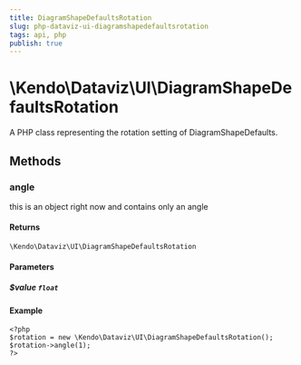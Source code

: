 ```yaml
---
title: DiagramShapeDefaultsRotation
slug: php-dataviz-ui-diagramshapedefaultsrotation
tags: api, php
publish: true
---
```


# \Kendo\Dataviz\UI\DiagramShapeDefaultsRotation

A PHP class representing the rotation setting of DiagramShapeDefaults.


## Methods

### angle
this is an object right now and contains only an angle

#### Returns
`\Kendo\Dataviz\UI\DiagramShapeDefaultsRotation`

#### Parameters

##### $value `float`



#### Example 
    <?php
    $rotation = new \Kendo\Dataviz\UI\DiagramShapeDefaultsRotation();
    $rotation->angle(1);
    ?>


